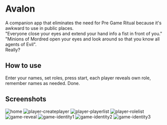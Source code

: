# Avalon

A companion app that eliminates the need for Pre Game Ritual because it's awkward to use in public places.  
"Everyone close your eyes and extend your hand info a fist in front of you."    
"Minions of Mordred open your eyes and look around so that you know all agents of Evil".  
Really?

## How to use

Enter your names, set roles, press start, each player reveals own role, remember names as needed. Done.

## Screenshots
![home](/screenshots/home.png)
![player-createplayer](/screenshots/player-createplayer.png)
![player-playerlist](/screenshots/player-playerlist.png)
![player-rolelist](/screenshots/role-rolelist.png)
![game-reveal](/screenshots/game-reveal.png)
![game-identity1](/screenshots/game-identity1.png)
![game-identity2](/screenshots/game-identity2.png)
![game-identity3](/screenshots/game-identity3.png)



